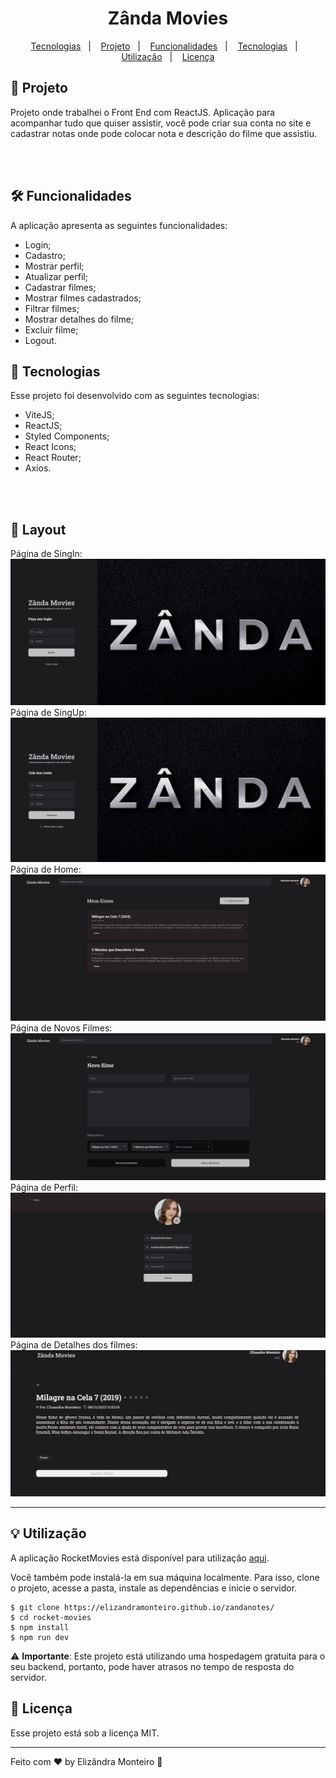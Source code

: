 <h1 align="center"> Zânda Movies </h1>

<p align="center">
  <a href="#-tecnologias">Tecnologias</a>&nbsp;&nbsp;&nbsp;|&nbsp;&nbsp;&nbsp;
   <a href="#project">Projeto</a>&nbsp;&nbsp;&nbsp;|&nbsp;&nbsp;&nbsp;
  <a href="#features">Funcionalidades</a>&nbsp;&nbsp;&nbsp;|&nbsp;&nbsp;&nbsp;
  <a href="#technologies">Tecnologias</a>&nbsp;&nbsp;&nbsp;|&nbsp;&nbsp;&nbsp;
  <a href="#usage">Utilização</a>&nbsp;&nbsp;&nbsp;|&nbsp;&nbsp;&nbsp;
  <a href="#license">Licença</a>
</p>

<h2 id="project">📁 Projeto</h2>

<p>
  Projeto onde trabalhei o Front End com ReactJS. Aplicação para acompanhar tudo que quiser assistir, você  pode criar sua conta no site e cadastrar notas onde pode colocar nota e descrição do filme que assistiu.
</p>

<br>
<br>

<h2 id="features">🛠️ Funcionalidades</h2>

A aplicação apresenta as seguintes funcionalidades:

- Login;
- Cadastro;
- Mostrar perfil;
- Atualizar perfil;
- Cadastrar filmes;
- Mostrar filmes cadastrados;
- Filtrar filmes;
- Mostrar detalhes do filme;
- Excluir filme;
- Logout.

## 🚀 Tecnologias

Esse projeto foi desenvolvido com as seguintes tecnologias:

- ViteJS;
- ReactJS;
- Styled Components;
- React Icons;
- React Router;
- Axios.


<br>
<br>

## 🔖 Layout
Página de SingIn:
![prewiew](01singin.PNG)
Página de SingUp:
![prewiew](02singup.PNG)
Página de Home:
![prewiew](03home.PNG)
Página de Novos Filmes:
![prewiew](04new.PNG)
Página de Perfil:
![prewiew](05profile.PNG)
Página de Detalhes dos filmes:
![prewiew](06details.PNG)

---

<h2 id="usage">💡 Utilização</h2>

A aplicação RocketMovies está disponível para utilização [aqui](https://elizandramonteiro.github.io/zandanotes/).

Você também pode instalá-la em sua máquina localmente. Para isso, clone o projeto, acesse a pasta, instale as dependências e inicie o servidor.

```
$ git clone https://elizandramonteiro.github.io/zandanotes/
$ cd rocket-movies
$ npm install
$ npm run dev
```

⚠️ **Importante**: Este projeto está utilizando uma hospedagem gratuita para o seu backend, portanto, pode haver atrasos no tempo de resposta do servidor.

<h2 id="license">📝 Licença</h2>

Esse projeto está sob a licença MIT.

---

Feito com ❤️ by Elizândra Monteiro 👋